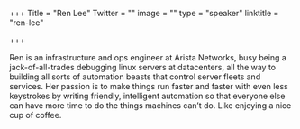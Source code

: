 +++
Title = "Ren Lee"
Twitter = ""
image = ""
type = "speaker"
linktitle = "ren-lee"

+++

Ren is an infrastructure and ops engineer at Arista Networks, busy being a jack-of-all-trades debugging linux servers at datacenters, all the way to building all sorts of automation beasts that control server fleets and services. Her passion is to make things run faster and faster with even less keystrokes by writing friendly, intelligent automation so that everyone else can have more time to do the things machines can’t do. Like enjoying a nice cup of coffee.
